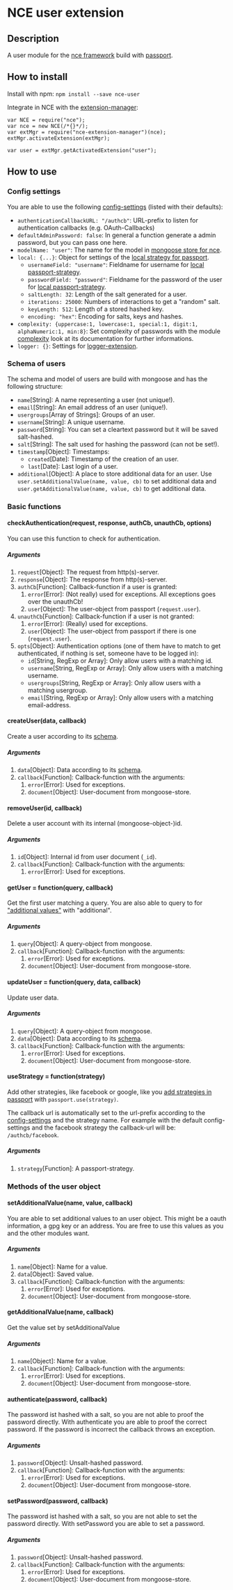 # NCE user extension
## Description
A user module for the [nce framework](https://github.com/atd-schubert/node-nce) build with [passport](https://github.com/jaredhanson/passport).

## How to install
Install with npm: `npm install --save nce-user`


Integrate in NCE with the [extension-manager](https://github.com/atd-schubert/nce-extension-manager):

```
var NCE = require("nce");
var nce = new NCE(/*{}*/);
var extMgr = require("nce-extension-manager")(nce);
extMgr.activateExtension(extMgr);

var user = extMgr.getActivatedExtension("user");
```

## How to use

### Config settings
You are able to use the following [config-settings](https://github.com/atd-schubert/node-nce/wiki/Extension-Class#configuration) (listed with their defaults):

* `authenticationCallbackURL: "/authcb"`: URL-prefix to listen for authentication callbacks (e.g. OAuth-Callbacks)
* `defaultAdminPassword: false`: In general a function generate a admin password, but you can pass one here.
* `modelName: "user"`: The name for the model in [mongoose store for nce](https://github.com/atd-schubert/nce-mongoose-store).
* `local: {...}`: Object for settings of the [local strategy for passport](https://github.com/jaredhanson/passport-local).
    * `usernameField: "username"`: Fieldname for username for [local passport-strategy](https://github.com/jaredhanson/passport-local).
    * `passwordField: "password"`: Fieldname for the password of the user for [local passport-strategy](https://github.com/jaredhanson/passport-local).
    * `saltLength: 32`: Length of the salt generated for a user.
    * `iterations: 25000`: Numbers of interactions to get a "random" salt.
    * `keyLength: 512`: Length of a stored hashed key.
    * `encoding: "hex"`: Encoding for salts, keys and hashes.
* `complexity: {uppercase:1, lowercase:1, special:1, digit:1, alphaNumeric:1, min:8}`: Set complexity of passwords with the module [complexity](https://www.npmjs.com/package/complexity) look at its documentation for further informations.
* `logger: {}`: Settings for [logger-extension](https://github.com/atd-schubert/nce-winston).

### Schema of users
The schema and model of users are build with mongoose and has the following structure:
* `name`[String]: A name representing a user (not unique!).
* `email`[String]: An email address of an user (unique!).
* `usergroups`[Array of Strings]: Groups of an user.
* `username`[String]: A unique username.
* `password`[String]: You can set a cleartext password but it will be saved salt-hashed.
* `salt`[String]: The salt used for hashing the password (can not be set!).
* `timestamp`[Object]: Timestamps:
    * `created`[Date]: Timestamp of the creation of an user.
    * `last`[Date]: Last login of a user.
* `additional`[Object]: A place to store additional data for an user. Use `user.setAdditionalValue(name, value, cb)` to set additional data and `user.getAdditionalValue(name, value, cb)` to get additional data.

### Basic functions
#### checkAuthentication(request, response, authCb, unauthCb, options)
You can use this function to check for authentication.

##### Arguments
1. `request`[Object]: The request from http(s)-server.
1. `response`[Object]: The response from http(s)-server.
1. `authCb`[Function]: Callback-function if a user is granted:
    1. `error`[Error]: (Not really) used for exceptions. All exceptions goes over the unauthCb!
    1. `user`[Object]: The user-object from passport (`request.user`).
1. `unauthCb`[Function]: Callback-function if a user is not granted:
    1. `error`[Error]: (Really) used for exceptions.
    1. `user`[Object]: The user-object from passport if there is one (`request.user`).
1. `opts`[Object]: Authentication options (one of them have to match to get authenticated, if nothing is set, someone have to be logged in):
    * `id`[String, RegExp or Array]: Only allow users with a matching id.
    * `username`[String, RegExp or Array]: Only allow users with a matching username.
    * `usergroups`[String, RegExp or Array]: Only allow users with a matching usergroup.
    * `email`[String, RegExp or Array]: Only allow users with a matching email-address.

#### createUser(data, callback)
Create a user according to its [schema](#schema-of-users).

##### Arguments
1. `data`[Object]: Data according to its [schema](#schema-of-users).
1. `callback`[Function]: Callback-function with the arguments:
    1. `error`[Error]: Used for exceptions.
    1. `document`[Object]: User-document from mongoose-store.

#### removeUser(id, callback)
Delete a user account with its internal (mongoose-object-)id.

##### Arguments
1. `id`[Object]: Internal id from user document (`_id`).
1. `callback`[Function]: Callback-function with the arguments:
    1. `error`[Error]: Used for exceptions.

#### getUser = function(query, callback)
Get the first user matching a query. You are also able to query to for ["additional values"](#getAdditionalValuename-callback) with "additional".

##### Arguments
1. `query`[Object]: A query-object from mongoose.
1. `callback`[Function]: Callback-function with the arguments:
    1. `error`[Error]: Used for exceptions.
    1. `document`[Object]: User-document from mongoose-store.

#### updateUser = function(query, data, callback)
Update user data.

##### Arguments
1. `query`[Object]: A query-object from mongoose.
1. `data`[Object]: Data according to its [schema](#schema-of-users).
1. `callback`[Function]: Callback-function with the arguments:
    1. `error`[Error]: Used for exceptions.
    1. `document`[Object]: User-document from mongoose-store.

#### useStrategy = function(strategy)
Add other strategies, like facebook or google, like you [add strategies in passport](https://github.com/jaredhanson/passport#strategies) with `passport.use(strategy)`.

The callback url is automatically set to the url-prefix according to the [config-settings](#config-settings) and the strategy name. For example with the default config-settings and the facebook strategy the callback-url will be: `/authcb/facebook`.


##### Arguments
1. `strategy`[Function]: A passport-strategy.

### Methods of the user object
#### setAdditionalValue(name, value, callback)
You are able to set additional values to an user object. This might be a oauth information, a gpg key or an address. You are free to use this values as you and the other modules want.

##### Arguments
1. `name`[Object]: Name for a value.
1. `data`[Object]: Saved value.
1. `callback`[Function]: Callback-function with the arguments:
    1. `error`[Error]: Used for exceptions.
    1. `document`[Object]: User-document from mongoose-store.
    

#### getAdditionalValue(name, callback)
Get the value set by setAdditionalValue

##### Arguments
1. `name`[Object]: Name for a value.
1. `callback`[Function]: Callback-function with the arguments:
    1. `error`[Error]: Used for exceptions.
    1. `document`[Object]: User-document from mongoose-store.

#### authenticate(password, callback)
The password ist hashed with a salt, so you are not able to proof the password directly. With authenticate you are able to proof the correct password. If the password is incorrect the callback throws an exception.

##### Arguments
1. `password`[Object]: Unsalt-hashed password.
1. `callback`[Function]: Callback-function with the arguments:
    1. `error`[Error]: Used for exceptions.
    1. `document`[Object]: User-document from mongoose-store.

#### setPassword(password, callback)
The password ist hashed with a salt, so you are not able to set the password directly. With setPassword you are able to set a password.

##### Arguments
1. `password`[Object]: Unsalt-hashed password.
1. `callback`[Function]: Callback-function with the arguments:
    1. `error`[Error]: Used for exceptions.
    1. `document`[Object]: User-document from mongoose-store.